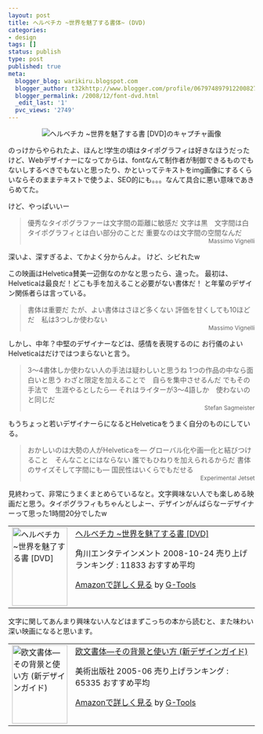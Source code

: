 ```yaml
---
layout: post
title: ヘルベチカ ~世界を魅了する書体~ (DVD)
categories:
- design
tags: []
status: publish
type: post
published: true
meta:
  blogger_blog: warikiru.blogspot.com
  blogger_author: t32khttp://www.blogger.com/profile/06797489791220082722noreply@blogger.com
  blogger_permalink: /2008/12/font-dvd.html
  _edit_last: '1'
  pvc_views: '2749'
---
```

<p style="text-align: center;"><img src="http://lh6.ggpht.com/_1drnogi3vdg/ST_Len5gthI/AAAAAAAAAK0/zowrajFQnTI/helvetica.png" alt="ヘルベチカ ~世界を魅了する書 [DVD]のキャプチャ画像" /></p>
のっけからやられたよ、ほんと!学生の頃はタイポグラフィは好きなほうだったけど、Ｗebデザイナーになってからは、fontなんて制作者が制御できるものでもないしするべきでもないと思ったり、かといってテキストをimg画像にするくらいならそのままテキストで使うよ、SEO的にも。。。なんて具合に悪い意味であきらめてた。

けど、やっぱいいー
<blockquote>優秀なタイポグラファーは文字間の距離に敏感だ
文字は黒　文字間は白
タイポグラフィとは白い部分のことだ
重要なのは文字間の空間なんだ
<div style="text-align: right;"><span style="font-size: 85%;">Massimo Vignelli</span></div></blockquote>
深いよ、深すぎるよ、てかよく分からんよ。
けど、シビれたw

この映画はHelvetica賛美一辺倒なのかなと思ったら、違った。
最初は、Helveticaは最良だ！どこも手を加えること必要がない書体だ！
と年輩のデザイン関係者らは言っている。
<blockquote>書体は重要だ  たが、よい書体はさほど多くない
評価を甘くしても10ほどだ　私は3つしか使わない
<div style="text-align: right;"><span style="font-size: 85%;">Massimo Vignelli</span></div></blockquote>
しかし、中年？中堅のデザイナーなどは、感情を表現するのに
お行儀のよいHelveticaはだけではつまらないと言う。
<blockquote>3〜4書体しか使わない人の手法は疑わしいと思うね
1つの作品の中なら面白いと思う
わざと限定を加えることで　自らを集中させるんだ
でもその手法で　生涯やるとしたら—
それはライターが3〜4語しか　使わないのと同じだ
<div style="text-align: right;"><span style="font-size: 85%;">Stefan Sagmeister</span></div></blockquote>
もうちょっと若いデザイナーらになるとHelveticaをうまく自分のものにしている。
<blockquote>おかしいのは大勢の人がHelveticaを— グローバル化や画一化と結びつけること　そんなことにはならない
誰でもひねりを加えられるからだ 書体のサイズそして字間にも—
国民性はいくらでもだせる
<div style="text-align: right;"><span style="font-size: 85%;">Experimental Jetset</span></div></blockquote>
見終わって、非常にうまくまとめらているなと。文字興味ない人でも楽しめる映画だと思う。タイポグラフィもちゃんとしよー、デザインがんばらなーデザイナーって思った1時間20分でしたw
<table border="0" cellpadding="5">
<tbody>
<tr>
<td valign="top"><a href="http://www.amazon.co.jp/exec/obidos/ASIN/B001DCSBYG/warikiru-22/ref=nosim/" target="_blank"><img class="fig" src="http://ecx.images-amazon.com/images/I/21LrCRS8QlL._SL160_.jpg" border="0" alt="ヘルベチカ ~世界を魅了する書 [DVD]" width="113" height="160" /></a></td>
<td valign="top"><span><a href="http://www.amazon.co.jp/%E3%83%98%E3%83%AB%E3%83%99%E3%83%81%E3%82%AB-%7E%E4%B8%96%E7%95%8C%E3%82%92%E9%AD%85%E4%BA%86%E3%81%99%E3%82%8B%E6%9B%B8-DVD-%E3%82%B2%E3%82%A4%E3%83%AA%E3%83%BC%E3%83%BB%E3%83%8F%E3%82%B9%E3%83%88%E3%82%A6%E3%82%A3%E3%83%83%E3%83%88/dp/B001DCSBYG%3FSubscriptionId%3D15SMZCTB9V8NGR2TW082%26tag%3Dwarikiru-22%26linkCode%3Dxm2%26camp%3D2025%26creative%3D165953%26creativeASIN%3DB001DCSBYG" target="_blank">ヘルベチカ ~世界を魅了する書 [DVD]</a><img style="border: none;" src="http://www.assoc-amazon.jp/e/ir?t=warikiru-22&amp;l=ur2&amp;o=9" alt="" width="1" height="1" /></span>

<span>角川エンタテインメント  2008-10-24
売り上げランキング : 11833
おすすめ平均  <img src="http://g-images.amazon.com/images/G/01/detail/stars-5-0.gif" alt="" /></span>

<span><a href="http://www.amazon.co.jp/%E3%83%98%E3%83%AB%E3%83%99%E3%83%81%E3%82%AB-%7E%E4%B8%96%E7%95%8C%E3%82%92%E9%AD%85%E4%BA%86%E3%81%99%E3%82%8B%E6%9B%B8-DVD-%E3%82%B2%E3%82%A4%E3%83%AA%E3%83%BC%E3%83%BB%E3%83%8F%E3%82%B9%E3%83%88%E3%82%A6%E3%82%A3%E3%83%83%E3%83%88/dp/B001DCSBYG%3FSubscriptionId%3D15SMZCTB9V8NGR2TW082%26tag%3Dwarikiru-22%26linkCode%3Dxm2%26camp%3D2025%26creative%3D165953%26creativeASIN%3DB001DCSBYG" target="_blank">Amazonで詳しく見る</a></span> <span>by <a href="http://www.goodpic.com/mt/aws/index.html">G-Tools</a></span></td>
</tr>
</tbody>
</table>
文字に関してあんまり興味ない人などはまずこっちの本から読むと、また味わい深い映画になると思います。
<table border="0" cellpadding="5">
<tbody>
<tr>
<td valign="top"><a href="http://www.amazon.co.jp/exec/obidos/ASIN/4568502772/warikiru-22/ref=nosim/" target="_blank"><img class="fig" src="http://ecx.images-amazon.com/images/I/41WJXVJH72L._SL160_.jpg" border="0" alt="欧文書体―その背景と使い方 (新デザインガイド)" width="113" height="160" /></a></td>
<td valign="top"><span><a href="http://www.amazon.co.jp/%E6%AC%A7%E6%96%87%E6%9B%B8%E4%BD%93%E2%80%95%E3%81%9D%E3%81%AE%E8%83%8C%E6%99%AF%E3%81%A8%E4%BD%BF%E3%81%84%E6%96%B9-%E6%96%B0%E3%83%87%E3%82%B6%E3%82%A4%E3%83%B3%E3%82%AC%E3%82%A4%E3%83%89-%E5%B0%8F%E6%9E%97-%E7%AB%A0/dp/4568502772%3FSubscriptionId%3D15SMZCTB9V8NGR2TW082%26tag%3Dwarikiru-22%26linkCode%3Dxm2%26camp%3D2025%26creative%3D165953%26creativeASIN%3D4568502772" target="_blank">欧文書体―その背景と使い方 (新デザインガイド)</a><img style="border: none;" src="http://www.assoc-amazon.jp/e/ir?t=warikiru-22&amp;l=ur2&amp;o=9" alt="" width="1" height="1" /></span>

<span>美術出版社  2005-06
売り上げランキング : 65335
おすすめ平均  <img src="http://g-images.amazon.com/images/G/01/detail/stars-4-5.gif" alt="" /></span>

<span><a href="http://www.amazon.co.jp/%E6%AC%A7%E6%96%87%E6%9B%B8%E4%BD%93%E2%80%95%E3%81%9D%E3%81%AE%E8%83%8C%E6%99%AF%E3%81%A8%E4%BD%BF%E3%81%84%E6%96%B9-%E6%96%B0%E3%83%87%E3%82%B6%E3%82%A4%E3%83%B3%E3%82%AC%E3%82%A4%E3%83%89-%E5%B0%8F%E6%9E%97-%E7%AB%A0/dp/4568502772%3FSubscriptionId%3D15SMZCTB9V8NGR2TW082%26tag%3Dwarikiru-22%26linkCode%3Dxm2%26camp%3D2025%26creative%3D165953%26creativeASIN%3D4568502772" target="_blank">Amazonで詳しく見る</a></span> <span>by <a href="http://www.goodpic.com/mt/aws/index.html">G-Tools</a></span></td>
</tr>
</tbody>
</table>
